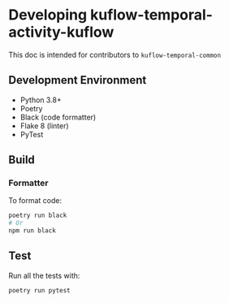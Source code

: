# Developing kuflow-temporal-activity-kuflow

This doc is intended for contributors to `kuflow-temporal-common`

## Development Environment

- Python 3.8+
- Poetry
- Black (code formatter)
- Flake 8 (linter)
- PyTest

## Build

### Formatter

To format code:

```bash
poetry run black
# Or
npm run black
```

## Test

Run all the tests with:

```bash
poetry run pytest
```
